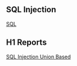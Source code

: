 ## SQL Injection

[SQL](https://github.com/Faizee-Asad/Bug-Bounty/blob/main/SQLi/SQLi.md)


## H1 Reports
[SQL Injection Union Based](https://hackerone.com/reports/1046084)

